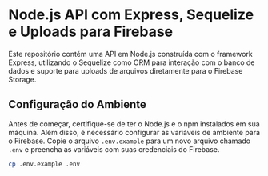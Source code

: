 # Node.js API com Express, Sequelize e Uploads para Firebase

Este repositório contém uma API em Node.js construída com o framework Express, utilizando o Sequelize como ORM para interação com o banco de dados e suporte para uploads de arquivos diretamente para o Firebase Storage.

## Configuração do Ambiente

Antes de começar, certifique-se de ter o Node.js e o npm instalados em sua máquina. Além disso, é necessário configurar as variáveis de ambiente para o Firebase. Copie o arquivo `.env.example` para um novo arquivo chamado `.env` e preencha as variáveis com suas credenciais do Firebase.

```bash
cp .env.example .env
